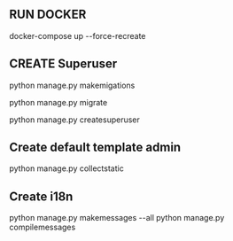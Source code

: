 ## RUN DOCKER
docker-compose up  --force-recreate
## CREATE Superuser
python manage.py makemigations

python manage.py migrate

python manage.py createsuperuser
## Create default template admin
python manage.py collectstatic

## Create i18n
python manage.py makemessages --all
python manage.py compilemessages
